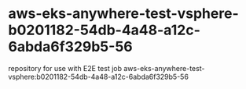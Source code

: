 # aws-eks-anywhere-test-vsphere-b0201182-54db-4a48-a12c-6abda6f329b5-56
repository for use with E2E test job aws-eks-anywhere-test-vsphere:b0201182-54db-4a48-a12c-6abda6f329b5-56
